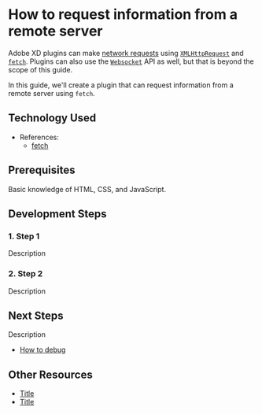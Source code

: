 # How to request information from a remote server

Adobe XD plugins can make [network requests](#TODO) using [`XMLHttpRequest`](#TODO) and [`fetch`](#TODO). Plugins can also use the [`Websocket`](#TODO) API as well, but that is beyond the scope of this guide.

In this guide, we'll create a plugin that can request information from a remote server using `fetch`.

<!-- doctoc command config: -->
<!-- $ doctoc ./readme.md --title "## Contents" --entryprefix 1. --gitlab --maxlevel 2 -->

<!-- START doctoc generated TOC please keep comment here to allow auto update -->
<!-- DON'T EDIT THIS SECTION, INSTEAD RE-RUN doctoc TO UPDATE -->
<!-- END doctoc generated TOC please keep comment here to allow auto update -->

## Technology Used
- References:
    - [fetch](#TODO)

## Prerequisites
Basic knowledge of HTML, CSS, and JavaScript.

## Development Steps

### 1. Step 1
Description

### 2. Step 2
Description

## Next Steps

Description

- [How to debug](how-to-debug)

## Other Resources
- [Title](link)
- [Title](link)
